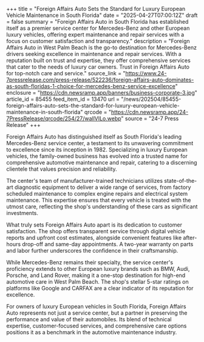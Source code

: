 +++
title = "Foreign Affairs Auto Sets the Standard for Luxury European Vehicle Maintenance in South Florida"
date = "2025-04-27T07:00:12Z"
draft = false
summary = "Foreign Affairs Auto in South Florida has established itself as a premier service center for Mercedes-Benz and other European luxury vehicles, offering expert maintenance and repair services with a focus on customer satisfaction and transparency."
description = "Foreign Affairs Auto in West Palm Beach is the go-to destination for Mercedes-Benz drivers seeking excellence in maintenance and repair services. With a reputation built on trust and expertise, they offer comprehensive services that cater to the needs of luxury car owners. Trust in Foreign Affairs Auto for top-notch care and service."
source_link = "https://www.24-7pressrelease.com/press-release/522236/foreign-affairs-auto-dominates-as-south-floridas-1-choice-for-mercedes-benz-service-excellence"
enclosure = "https://cdn.newsramp.app/banners/business-corporate-3.jpg"
article_id = 85455
feed_item_id = 13470
url = "/news/202504/85455-foreign-affairs-auto-sets-the-standard-for-luxury-european-vehicle-maintenance-in-south-florida"
qrcode = "https://cdn.newsramp.app/24-7PressRelease/qrcode/254/27/wallVILo.webp"
source = "24-7 Press Release"
+++

<p>Foreign Affairs Auto has distinguished itself as South Florida's leading Mercedes-Benz service center, a testament to its unwavering commitment to excellence since its inception in 1982. Specializing in luxury European vehicles, the family-owned business has evolved into a trusted name for comprehensive automotive maintenance and repair, catering to a discerning clientele that values precision and reliability.</p><p>The center's team of manufacturer-trained technicians utilizes state-of-the-art diagnostic equipment to deliver a wide range of services, from factory scheduled maintenance to complex engine repairs and electrical system maintenance. This expertise ensures that every vehicle is treated with the utmost care, reflecting the shop's understanding of these cars as significant investments.</p><p>What truly sets Foreign Affairs Auto apart is its dedication to customer satisfaction. The shop offers transparent service through digital vehicle reports and upfront cost estimates, alongside convenient features like after-hours drop-off and same-day appointments. A two-year warranty on parts and labor further underscores the confidence in their craftsmanship.</p><p>While Mercedes-Benz remains their specialty, the service center's proficiency extends to other European luxury brands such as BMW, Audi, Porsche, and Land Rover, making it a one-stop destination for high-end automotive care in West Palm Beach. The shop's stellar 5-star ratings on platforms like Google and CARFAX are a clear indicator of its reputation for excellence.</p><p>For owners of luxury European vehicles in South Florida, Foreign Affairs Auto represents not just a service center, but a partner in preserving the performance and value of their automobiles. Its blend of technical expertise, customer-focused services, and comprehensive care options positions it as a benchmark in the automotive maintenance industry.</p>